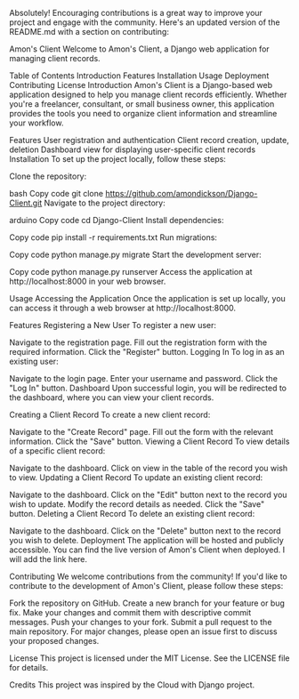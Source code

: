 
Absolutely! Encouraging contributions is a great way to improve your project and engage with the community. Here's an updated version of the README.md with a section on contributing:

Amon's Client
Welcome to Amon's Client, a Django web application for managing client records.

Table of Contents
Introduction
Features
Installation
Usage
Deployment
Contributing
License
Introduction
Amon's Client is a Django-based web application designed to help you manage client records efficiently. Whether you're a freelancer, consultant, or small business owner, this application provides the tools you need to organize client information and streamline your workflow.

Features
User registration and authentication
Client record creation, update, deletion
Dashboard view for displaying user-specific client records
Installation
To set up the project locally, follow these steps:

Clone the repository:

bash
Copy code
git clone https://github.com/amondickson/Django-Client.git
Navigate to the project directory:

arduino
Copy code
cd Django-Client
Install dependencies:

Copy code
pip install -r requirements.txt
Run migrations:

Copy code
python manage.py migrate
Start the development server:

Copy code
python manage.py runserver
Access the application at http://localhost:8000 in your web browser.

Usage
Accessing the Application
Once the application is set up locally, you can access it through a web browser at http://localhost:8000.

Features
Registering a New User
To register a new user:

Navigate to the registration page.
Fill out the registration form with the required information.
Click the "Register" button.
Logging In
To log in as an existing user:

Navigate to the login page.
Enter your username and password.
Click the "Log In" button.
Dashboard
Upon successful login, you will be redirected to the dashboard, where you can view your client records.

Creating a Client Record
To create a new client record:

Navigate to the "Create Record" page.
Fill out the form with the relevant information.
Click the "Save" button.
Viewing a Client Record
To view details of a specific client record:

Navigate to the dashboard.
Click on view in the table of the record you wish to view.
Updating a Client Record
To update an existing client record:

Navigate to the dashboard.
Click on the "Edit" button next to the record you wish to update.
Modify the record details as needed.
Click the "Save" button.
Deleting a Client Record
To delete an existing client record:

Navigate to the dashboard.
Click on the "Delete" button next to the record you wish to delete.
Deployment
The application will be hosted and publicly accessible. You can find the live version of Amon's Client when deployed. I will add the link here.

Contributing
We welcome contributions from the community! If you'd like to contribute to the development of Amon's Client, please follow these steps:

Fork the repository on GitHub.
Create a new branch for your feature or bug fix.
Make your changes and commit them with descriptive commit messages.
Push your changes to your fork.
Submit a pull request to the main repository.
For major changes, please open an issue first to discuss your proposed changes.

License
This project is licensed under the MIT License. See the LICENSE file for details.

Credits
This project was inspired by the Cloud with Django project.

